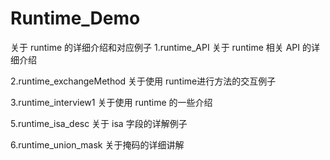 # Runtime_Demo
 关于 runtime 的详细介绍和对应例子
1.runtime_API
关于 runtime 相关 API 的详细介绍

2.runtime_exchangeMethod
关于使用 runtime进行方法的交互例子

3.runtime_interview1
关于使用 runtime 的一些介绍

5.runtime_isa_desc
关于 isa 字段的详解例子

6.runtime_union_mask
关于掩码的详细讲解
